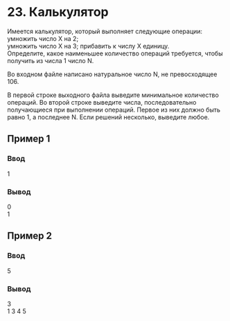 # 23. Калькулятор

Имеется калькулятор, который выполняет следующие операции:  
умножить число X на 2;  
умножить число X на 3;
прибавить к числу X единицу.  
Определите, какое наименьшее количество операций требуется, чтобы получить из числа 1 число N.

Во входном файле написано натуральное число N, не превосходящее 106.

В первой строке выходного файла выведите минимальное количество операций. Во второй строке выведите числа, последовательно получающиеся при выполнении операций. Первое из них должно быть равно 1, а последнее N. Если решений несколько, выведите любое.
## Пример 1
### Ввод
1 
### Вывод
0  
1
## Пример 2
### Ввод 
5
###	Вывод
3  
1 3 4 5
